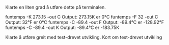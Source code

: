 Klarte en liten grad å utføre dette på terminalen. 

funtemps -K 273.15 -out C
Output: 273.15K er 0°C
funtemps -F 32 -out C
Output: 32°F er 0°C
funtemps -C -89.4 -out F
Output: -89.4°C er -128.92°F
funtemps -C -89.4 -out K
Output: -89.4°C er -183.75K


Klarte å utføre greit med test-drevet utvikling.
Kort om test-drevet utvikling
‌
